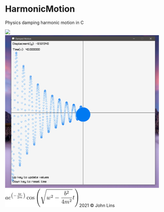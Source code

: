 # HarmonicMotion
Physics damping harmonic motion in C

<img src="assets/dhm.gif"/>
<img src="assets/harmonicmotion.png"/>
<img src="assets/dhme.png"/>
2021 © John Lins

